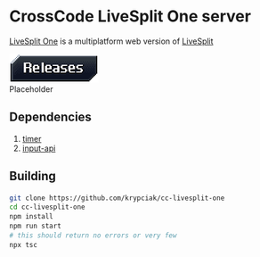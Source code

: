 # CrossCode LiveSplit One server
[LiveSplit One](https://one.livesplit.org) is a multiplatform web version of [LiveSplit](https://livesplit.org)  

![Realeses](https://github.com/CCDirectLink/organization/blob/master/assets/badges/releases%402x.png)  
Placeholder

## Dependencies
1. [timer](https://github.com/CCDirectLink/CCTimer)
2. [input-api](https://github.com/CCDirectLink/input-api)
		

## Building
```bash
git clone https://github.com/krypciak/cc-livesplit-one
cd cc-livesplit-one
npm install
npm run start
# this should return no errors or very few
npx tsc
```

